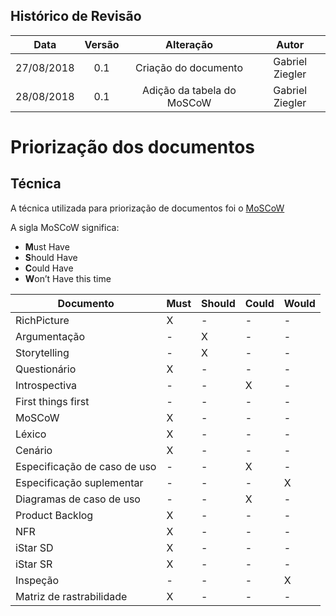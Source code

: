 ## Histórico de Revisão

|Data|Versão|Alteração|Autor|
|:--:|:----:|:-------:|:---:|
|27/08/2018|0.1|Criação do documento|Gabriel Ziegler|
|28/08/2018|0.1|Adição da tabela do MoSCoW|Gabriel Ziegler|

# Priorização dos documentos

## Técnica

A técnica utilizada para priorização de documentos foi o [MoSCoW](https://www.agilebusiness.org/content/moscow-prioritisation-0)

A sigla MoSCoW significa:

* **M**ust Have
* **S**hould Have
* **C**ould Have
* **W**on’t Have this time

|Documento|Must|Should|Could|Would|
|---------|----|------|-----|-----|
|RichPicture| X | - | - | - |
|Argumentação| - | X | - | - |
|Storytelling| - | X | - | - |
|Questionário| X | - | - | - |
|Introspectiva| - | - | X| - |
|First things first| - | - | - | - |
|MoSCoW| X | - | - | - |
|Léxico| X | - | - | - |
|Cenário| X | - | - | - |
|Especificação de caso de uso| - | - | X | - |
|Especificação suplementar| - | - | - | X |
|Diagramas de caso de uso| - | - | X | - |
|Product Backlog| X | - | - | - |
|NFR| X | - | - | - |
|iStar SD| X | - | - | - |
|iStar SR| X | - | - | - |
|Inspeção| - | - | - | X |
|Matriz de rastrabilidade| X | - | - | - |
